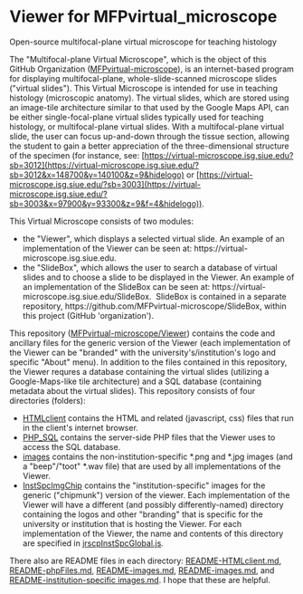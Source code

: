 # Viewer for MFPvirtual_microscope
Open-source multifocal-plane virtual microscope for teaching histology

The "Multifocal-plane Virtual Microscope", which is the object of this GitHub Organization ([MFPvirtual-microscope](https://github.com/MFPvirtual-microscope)), is an internet-based program for displaying multifocal-plane, whole-slide-scanned microscope slides ("virtual slides").  This Virtual Microscope is intended for use in teaching histology (microscopic anatomy).  The virtual slides, which are stored using an image-tile architecture similar to that used by the Google Maps API, can be either single-focal-plane virtual slides typically used for teaching histology, or multifocal-plane virtual slides.  With a multifocal-plane virtual slide, the user can focus up-and-down through the tissue section, allowing the student to gain a better appreciation of the three-dimensional structure of the specimen (for instance, see: [https://virtual-microscope.isg.siue.edu?sb=3012](https://virtual-microscope.isg.siue.edu/?sb=3012&x=148700&y=140100&z=9&hidelogo) or [https://virtual-microscope.isg.siue.edu/?sb=3003](https://virtual-microscope.isg.siue.edu/?sb=3003&x=97900&y=93300&z=9&f=4&hidelogo)).

This Virtual Microscope consists of two modules:
<ul><li>the "Viewer", which displays a selected virtual slide.  An example of an implementation of the Viewer can be seen at: https://virtual-microscope.isg.siue.edu.</li>
<li>the "SlideBox", which allows the user to search a database of virtual slides and to choose a slide to be displayed in the Viewer.  An example of an implementation of the SlideBox can be seen at:  https://virtual-microscope.isg.siue.edu/SlideBox. &nbsp;SlideBox is contained in a separate repository, https://github.com/MFPvirtual-microscope/SlideBox, within this project (GitHub 'organization').</li>
</ul>

This repository ([MFPvirtual-microscope/Viewer](https://github.com/MFPvirtual-microscope/Viewer)) contains the code and ancillary files for the generic version of the Viewer (each implementation of the Viewer can be "branded" with the university's/institution's logo and specific "About" menu).  In addition to the files contained in this repository, the Viewer requres a database containing the virtual slides (utilizing a Google-Maps-like tile architecture) and a SQL database (containing metadata about the virtual slides).  This repository consists of four directories (folders):
* [HTMLclient](https://github.com/MFPvirtual-microscope/Viewer/tree/main/HTMLclient) contains the HTML and related (javascript, css) files that run in the client's internet browser.
* [PHP_SQL](https://github.com/MFPvirtual-microscope/Viewer/tree/main/PHP_SQL) contains the server-side PHP files that the Viewer uses to access the SQL database.
* [images](https://github.com/MFPvirtual-microscope/Viewer/tree/main/images) contains the non-institution-specific \*.png and \*.jpg images (and a "beep"/"toot" \*.wav file) that are used by all implementations of the Viewer.
* [InstSpcImgChip](https://github.com/MFPvirtual-microscope/Viewer/tree/main/InstSpcImgChip) contains the "institution-specific" images for the generic ("chipmunk") version of the viewer.  Each implementation of the Viewer will have a different (and possibly differently-named) directory containing the logos and other "branding" that is specific for the university or institution that is hosting the Viewer.  For each implementation of the Viewer, the name and contents of this directory are specified in [jrscpInstSpcGlobal.js](https://github.com/MFPvirtual-microscope/Viewer/blob/main/HTMLclient/jrscpInstSpcGlobal.js).

There also are README files in each directory:  [README-HTMLclient.md](https://github.com/MFPvirtual-microscope/Viewer/blob/main/HTMLclient/README-HTMLclient.md), [README-phpFiles.md](https://github.com/MFPvirtual-microscope/Viewer/blob/main/PHP_SQL/README-phpFiles.md), [README-images.md](https://github.com/MFPvirtual-microscope/Viewer), [README-images.md](https://github.com/MFPvirtual-microscope/Viewer/blob/main/images/README-images.md), and [README-institution-specific images.md](https://github.com/MFPvirtual-microscope/Viewer/blob/main/InstSpcImgChip/README-institution-specific%20images.md).  I hope that these are helpful.
